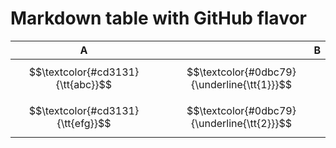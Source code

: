 # Markdown table with GitHub flavor
|                 A                 |                       B                       |
| --------------------------------- | --------------------------------------------: |
| $$\textcolor{#cd3131}{\tt{abc}}$$ |   $$\textcolor{#0dbc79}{\underline{\tt{1}}}$$ |
| $$\textcolor{#cd3131}{\tt{efg}}$$ |   $$\textcolor{#0dbc79}{\underline{\tt{2}}}$$ |
